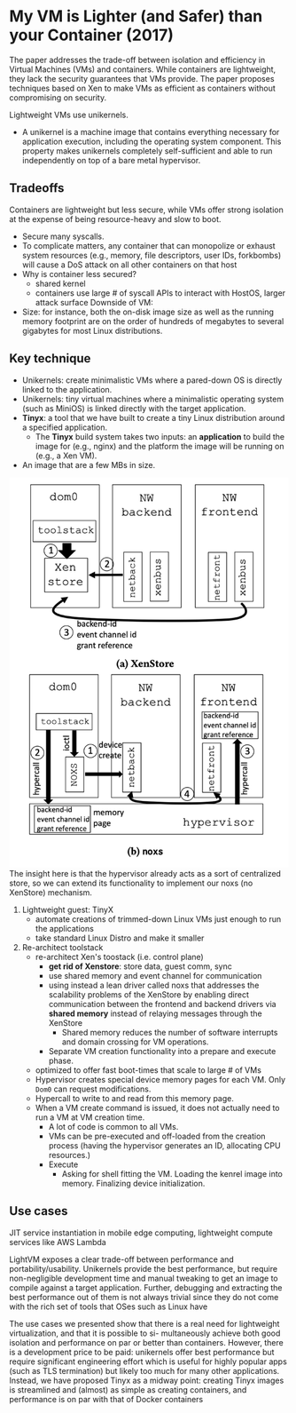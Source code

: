 # My VM is Lighter (and Safer) than your Container (2017)
The paper addresses the trade-off between isolation and efficiency in Virtual Machines (VMs) and containers. While containers are lightweight, they lack the security guarantees that VMs provide. The paper proposes techniques based on Xen to make VMs as efficient as containers without compromising on security.

Lightweight VMs use unikernels.
* A unikernel is a machine image that contains everything necessary for application execution, including the operating system component. This property makes unikernels completely self-sufficient and able to run independently on top of a bare metal hypervisor.

## Tradeoffs 
Containers are lightweight but less secure, while VMs offer strong isolation at the expense of being resource-heavy and slow to boot.
  * Secure many syscalls.
  * To complicate matters, any container that can monopolize or exhaust system resources (e.g., memory, file descriptors, user IDs, forkbombs) will cause a DoS attack on all other containers on that host
*  Why is container less secured?
    *  shared kernel 
    *  containers use large # of syscall APIs to interact with HostOS, larger attack surface 
Downside of VM:
* Size:  for instance, both the on-disk image size as well as the running memory footprint are on the order of hundreds of megabytes to several gigabytes for most Linux distributions. 

## Key technique 
* Unikernels: create minimalistic VMs where a pared-down OS is directly linked to the application.
* Unikernels: tiny virtual machines where a minimalistic operating system (such as MiniOS) is linked directly with the target application.
* **Tinyx**: a tool that we have built to create a tiny Linux distribution around a specified application.
  * The **Tinyx** build system takes two inputs: an **application** to build the image for (e.g., nginx) and the platform the image will be running on (e.g., a Xen VM).
* An image that are a few MBs in size.

![alt text](images/72-vm-container/xenstore-vs-noxs.png)
The insight here is that the hypervisor already acts as a sort of centralized store, so we can extend its functionality to implement our noxs (no XenStore) mechanism.

1. Lightweight guest: TinyX 
   *  automate creations of trimmed-down Linux VMs just enough to run the applications
   *  take standard Linux Distro and make it smaller 
2. Re-architect toolstack
   *  re-architect Xen's toostack (i.e. control plane)
       *  **get rid of Xenstore**: store data, guest comm, sync
       *  use shared memory and event channel for communication     
       *  using instead a lean driver called noxs that addresses the scalability problems of the XenStore by enabling direct communication between the frontend and backend drivers via **shared memory** instead of relaying messages through the XenStore
          *  Shared memory reduces the number of software interrupts and domain crossing for VM operations.
       *  Separate VM creation functionality into a prepare and execute phase.
   *  optimized to offer fast boot-times that scale to large # of VMs  
   *  Hypervisor creates special device memory pages for each VM. Only `Dom0` can request modifications. 
   *  Hypercall to write to and read from this memory page.
   *  When a VM create command is issued, it does not actually need to run a VM at VM creation time.
      *  A lot of code is common to all VMs.
      *  VMs can be pre-executed and off-loaded from the creation process (having the hypervisor generates an ID, allocating CPU resources.)
      *  Execute
         *  Asking for shell fitting the VM. Loading the kenrel image into memory. Finalizing device initialization.


## Use cases 
JIT service instantiation in mobile edge computing, lightweight compute services like AWS Lambda 

LightVM exposes a clear trade-off between performance and portability/usability. Unikernels provide the best performance, but require non-negligible development time and manual tweaking to get an image to compile against a target application. Further, debugging and extracting the best performance out of them is not always trivial since they do not come with the rich set of tools that OSes such as Linux have

The use cases we presented show that there is a real need for lightweight virtualization, and that it is possible to si- multaneously achieve both good isolation and performance on par or better than containers. However, there is a development price to be paid: unikernels offer best performance but require significant engineering effort which is useful for highly popular apps (such as TLS termination) but likely too much for many other applications. Instead, we have proposed Tinyx as a midway point: creating Tinyx images is streamlined and (almost) as simple as creating containers, and performance is on par with that of Docker containers